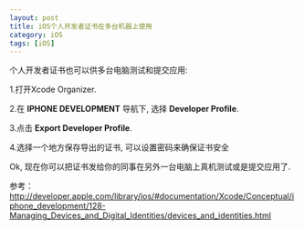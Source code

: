 ```yaml
---
layout: post
title: iOS个人开发者证书在多台机器上使用
category: iOS
tags: [iOS]
---
```


个人开发者证书也可以供多台电脑测试和提交应用:

1.打开Xcode Organizer.

2.在 **IPHONE DEVELOPMENT** 导航下, 选择 **Developer Profile**.

3.点击 **Export Developer Profile**.

4.选择一个地方保存导出的证书, 可以设置密码来确保证书安全

Ok, 现在你可以把证书发给你的同事在另外一台电脑上真机测试或是提交应用了.

参考：
<a href="http://developer.apple.com/library/ios/#documentation/Xcode/Conceptual/iphone_development/128-Managing_Devices_and_Digital_Identities/devices_and_identities.html">http://developer.apple.com/library/ios/#documentation/Xcode/Conceptual/iphone_development/128-Managing_Devices_and_Digital_Identities/devices_and_identities.html</a>

